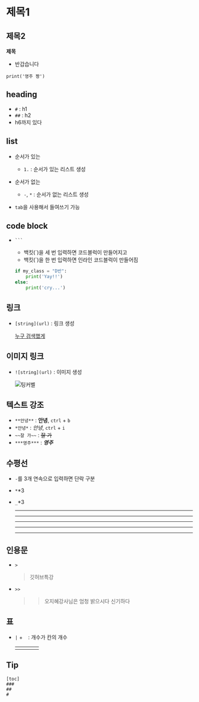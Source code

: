# 제목1

## 제목2

**제목**

- 반갑습니다

`print('영주 짱')`



## heading

- `#` : h1
- `##` : h2
- h6까지 있다



## list

- 순서가 있는
  - `1.` : 순서가 있는 리스트 생성
- 순서가 없는
  - `-`, `*` : 순서가 없는 리스트 생성

- `tab`을 사용해서 들여쓰기 가능



## code block

- ` ``` ` 

  - 백킷(`)을 세 번 입력하면 코드블럭이 만들어지고
  - 백킷(`)을 한 번 입력하면 인라인 코드블럭이 만들어짐

  ````python
  if my_class = "D반":
      print('Yay!!')
  else:
      print('cry...')
  ````



## 링크

- `[string](url)` : 링크 생성

  [누구 검색했게](https://search.naver.com/search.naver?where=nexearch&sm=top_sug.pre&fbm=0&acr=7&acq=수지&qdt=0&ie=utf8&query=수지)



## 이미지 링크

- `![string](url)` : 이미지 생성

  ![팅커벨](https://search.pstatic.net/common/?src=http%3A%2F%2Fblogfiles.naver.net%2FMjAyMDEyMDlfNTAg%2FMDAxNjA3NDU0ODA0NjY1.Vr3bVb0nw-5EsBj38hWhtkwXnw44c09AMu4dJ3HX2cUg.G8mqyvd3hZWRgPVvKLKtCHBjhWEN-FkkbfbYvERZPeYg.JPEG.hautefleur%2Foutput_3014067786.jpg&type=a340)



## 텍스트 강조

- `**안녕**` : **안녕**, `ctrl` + `b`
- `*안녕*` : *안녕*, `ctrl` + `i`
- `~~잘 가~~` : ~~잘 가~~
- `***영주***` : ***영주***



## 수평선

- `-`를 3개 연속으로 입력하면 단락 구분 

- `*`*3

- `_`*3

  - ---

  - ---

  ___

  ***

  ---

  

## 인용문

- `>` 

  > 깃허브특강

- `>>`

  > > 오지혜강사님은 엄청 밝으시다 신기하다



## 표

- `|` + ` ` : 개수가 칸의 개수

  |      |      |      |      |
  | ---- | ---- | ---- | ---- |
  |      |      |      |      |




## Tip

```
[toc]
###
##
#
```
